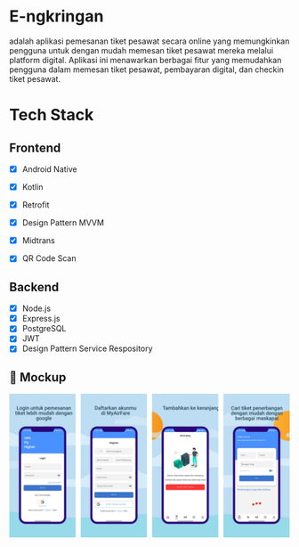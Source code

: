 # E-ngkringan

adalah aplikasi pemesanan tiket pesawat secara online yang memungkinkan pengguna untuk dengan mudah memesan tiket pesawat mereka melalui platform digital. Aplikasi ini menawarkan berbagai fitur yang memudahkan pengguna dalam memesan tiket pesawat, pembayaran digital, dan checkin tiket pesawat.

# Tech Stack

## Frontend
- [x] Android Native
- [x] Kotlin
- [x] Retrofit
- [x] Design Pattern MVVM
- [x] Midtrans
- [x] QR Code Scan


## Backend
- [x] Node.js
- [x] Express.js
- [x] PostgreSQL
- [x] JWT
- [x] Design Pattern Service Respository

## :iphone: Mockup
<p align='center'>
<img src="https://github.com/Faizalilham/MyAIRFARE/blob/main/myairfare/myairfare.png"/> 
</p>
